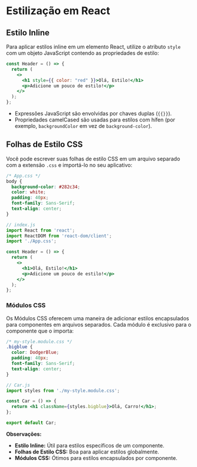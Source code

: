 # Estilização em React

## Estilo Inline

Para aplicar estilos inline em um elemento React, utilize o atributo `style` com um objeto JavaScript contendo as propriedades de estilo:

```jsx
const Header = () => {
  return (
    <>
      <h1 style={{ color: "red" }}>Olá, Estilo!</h1>
      <p>Adicione um pouco de estilo!</p>
    </>
  );
};
```

- Expressões JavaScript são envolvidas por chaves duplas (`{{}}`).
- Propriedades camelCased são usadas para estilos com hífen (por exemplo, `backgroundColor` em vez de `background-color`).

## Folhas de Estilo CSS

Você pode escrever suas folhas de estilo CSS em um arquivo separado com a extensão `.css` e importá-lo no seu aplicativo:

```css
/* App.css */
body {
  background-color: #282c34;
  color: white;
  padding: 40px;
  font-family: Sans-Serif;
  text-align: center;
}
```

```jsx
// index.js
import React from 'react';
import ReactDOM from 'react-dom/client';
import './App.css';

const Header = () => {
  return (
    <>
      <h1>Olá, Estilo!</h1>
      <p>Adicione um pouco de estilo!</p>
    </>
  );
};
```

### Módulos CSS

Os Módulos CSS oferecem uma maneira de adicionar estilos encapsulados para componentes em arquivos separados. Cada módulo é exclusivo para o componente que o importa:

```css
/* my-style.module.css */
.bigblue {
  color: DodgerBlue;
  padding: 40px;
  font-family: Sans-Serif;
  text-align: center;
}
```

```jsx
// Car.js
import styles from './my-style.module.css';

const Car = () => {
  return <h1 className={styles.bigblue}>Olá, Carro!</h1>;
};

export default Car;
```

**Observações:**

- **Estilo Inline:** Útil para estilos específicos de um componente.
- **Folhas de Estilo CSS:** Boa para aplicar estilos globalmente.
- **Módulos CSS:** Ótimos para estilos encapsulados por componente.